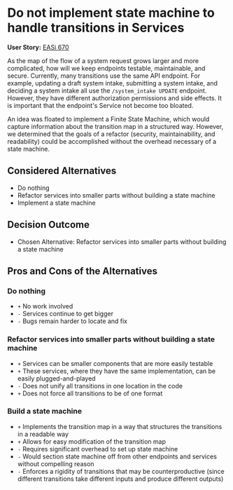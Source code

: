
# Do not implement state machine to handle transitions in Services

**User Story:** [EASi 670](https://jiraent.cms.gov/browse/EASI-670)

As the map of the flow of a system request grows larger and more complicated,
how will we keep endpoints testable, maintainable, and secure. Currently, many
transitions use the same API endpoint. For example, updating a draft system intake,
submitting a system intake, and deciding a system intake all use the `/system_intake
UPDATE` endpoint. However, they have different authorization permissions and side
effects. It is important that the endpoint's Service not become too bloated.

An idea was floated to implement a Finite State Machine, which would capture
information about the transition map in a structured way. However, we determined
that the goals of a refactor (security, maintainability, and readability) could
be accomplished without the overhead necessary of a state machine.

## Considered Alternatives

* Do nothing
* Refactor services into smaller parts without building a state machine
* Implement a state machine

## Decision Outcome

* Chosen Alternative: Refactor services into smaller parts without
building a state machine

## Pros and Cons of the Alternatives <!-- optional -->

### Do nothing

* `+` No work involved
* `-` Services continue to get bigger
* `-` Bugs remain harder to locate and fix

### Refactor services into smaller parts without building a state machine

* `+` Services can be smaller components that are more easily testable
* `+` These services, where they have the same implementation,
can be easily plugged-and-played
* `-` Does not unify all transitions in one location in the code
* `+` Does not force all transitions to be of one format

### Build a state machine

* `+` Implements the transition map in a way that structures
the transitions in a readable way
* `+` Allows for easy modification of the transition map
* `-` Requires significant overhead to set up state machine
* `-` Would section state machine off from other endpoints and
services without compelling reason
* `-` Enforces a rigidity of transitions that may be counterproductive
(since different transitions take different inputs and produce different outputs)

